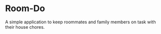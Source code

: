 # Room-Do

A simple application to keep roommates and family members on task with their house chores.
